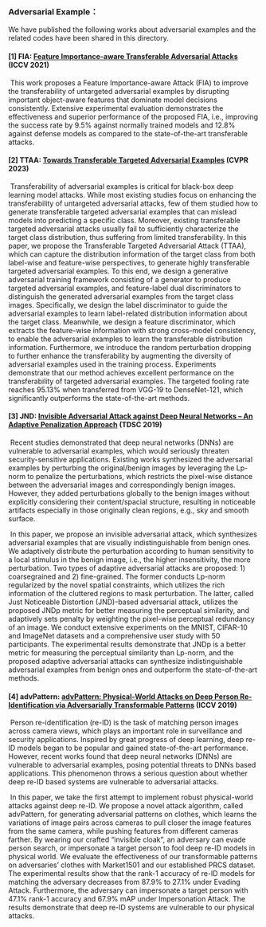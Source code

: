 ### Adversarial Example：

We have published the following works about adversarial examples and the related codes have been shared in this directory.

#### [1] **FIA: [Feature Importance-aware Transferable Adversarial Attacks](https://arxiv.org/pdf/2107.14185.pdf)  (ICCV 2021)**

​	This work proposes a Feature Importance-aware Attack (FIA) to improve the transferability of untargeted adversarial examples by disrupting important object-aware features that dominate model decisions consistently. Extensive experimental evaluation demonstrates the effectiveness and superior performance of the proposed FIA, i.e., improving the success rate by 9.5% against normally trained models and 12.8% against defense models as compared to the state-of-the-art transferable attacks.

#### [2] **TTAA: [Towards Transferable Targeted Adversarial Examples](https://openaccess.thecvf.com/content/CVPR2023/html/Wang_Towards_Transferable_Targeted_Adversarial_Examples_CVPR_2023_paper.html)  (CVPR 2023)**

​	Transferability of adversarial examples is critical for black-box deep learning model attacks. While most existing studies focus on enhancing the transferability of untargeted adversarial attacks, few of them studied how to generate transferable targeted adversarial examples that can mislead models into predicting a specific class. Moreover, existing transferable targeted adversarial attacks usually fail to sufficiently characterize the target class distribution, thus suffering from limited transferability. In this paper, we propose the Transferable Targeted Adversarial Attack (TTAA), which can capture the distribution information of the target class from both label-wise and feature-wise perspectives, to generate highly transferable targeted adversarial examples. To this end, we design a generative adversarial training framework consisting of a generator to produce targeted adversarial examples, and feature-label dual discriminators to distinguish the generated adversarial examples from the target class images. Specifically, we design the label discriminator to guide the adversarial examples to learn label-related distribution information about the target class. Meanwhile, we design a feature discriminator, which extracts the feature-wise information with strong cross-model consistency, to enable the adversarial examples to learn the transferable distribution information. Furthermore, we introduce the random perturbation dropping to further enhance the transferability by augmenting the diversity of adversarial examples used in the training process. Experiments demonstrate that our method achieves excellent performance on the transferability of targeted adversarial examples. The targeted fooling rate reaches 95.13% when transferred from VGG-19 to DenseNet-121, which significantly outperforms the state-of-the-art methods.

#### [3] **JND: [Invisible Adversarial Attack against Deep Neural Networks – An Adaptive Penalization Approach](https://ieeexplore.ieee.org/abstract/document/8781934)  (TDSC 2019)**

​	Recent studies demonstrated that deep neural networks (DNNs) are vulnerable to adversarial examples, which would seriously threaten security-sensitive applications. Existing works synthesized the adversarial examples by perturbing the original/benign images by leveraging the Lp-norm to penalize the perturbations, which restricts the pixel-wise distance between the adversarial images and correspondingly benign images. However, they added perturbations globally to the benign images without explicitly considering their content/spacial structure, resulting in noticeable artifacts especially in those originally clean regions, e.g., sky and smooth surface. 

​	In this paper, we propose an invisible adversarial attack, which synthesizes adversarial examples that are visually indistinguishable from benign ones. We adaptively distribute the perturbation according to human sensitivity to a local stimulus in the benign image, i.e., the higher insensitivity, the more perturbation. Two types of adaptive adversarial attacks are proposed: 1) coarsegrained and 2) fine-grained. The former conducts Lp-norm regularized by the novel spatial constraints, which utilizes the rich information of the cluttered regions to mask perturbation. The latter, called Just Noticeable Distortion (JND)-based adversarial attack, utilizes the proposed JNDp metric for better measuring the perceptual similarity, and adaptively sets penalty by weighting the pixel-wise perceptual redundancy of an image. We conduct extensive experiments on the MNIST, CIFAR-10 and ImageNet datasets and a comprehensive user study with 50 participants. The experimental results demonstrate that JNDp is a better metric for measuring the perceptual similarity than Lp-norm, and the proposed adaptive adversarial attacks can synthesize indistinguishable adversarial examples from benign ones and outperform the state-of-the-art methods.

#### [4] **advPattern: [advPattern: Physical-World Attacks on Deep Person Re-Identification via Adversarially Transformable Patterns](https://openaccess.thecvf.com/content_ICCV_2019/html/Wang_advPattern_Physical-World_Attacks_on_Deep_Person_Re-Identification_via_Adversarially_Transformable_ICCV_2019_paper.html)  (ICCV 2019)**

​	Person re-identification (re-ID) is the task of matching person images across camera views, which plays an important role in surveillance and security applications. Inspired by great progress of deep learning, deep re-ID models began to be popular and gained state-of-the-art performance. However, recent works found that deep neural networks (DNNs) are vulnerable to adversarial examples, posing potential threats to DNNs based applications. This phenomenon throws a serious question about whether deep re-ID based systems are vulnerable to adversarial attacks. 

​	In this paper, we take the first attempt to implement robust physical-world attacks against deep re-ID. We propose a novel attack algorithm, called advPattern, for generating adversarial patterns on clothes, which learns the variations of image pairs across cameras to pull closer the image features from the same camera, while pushing features from different cameras farther. By wearing our crafted “invisible cloak”, an adversary can evade person search, or impersonate a target person to fool deep re-ID models in physical world. We evaluate the effectiveness of our transformable patterns on adversaries’ clothes with Market1501 and our established PRCS dataset. The experimental results show that the rank-1 accuracy of re-ID models for matching the adversary decreases from 87.9% to 27.1% under Evading Attack. Furthermore, the adversary can impersonate a target person with 47.1% rank-1 accuracy and 67.9% mAP under Impersonation Attack. The results demonstrate that deep re-ID systems are vulnerable to our physical attacks.